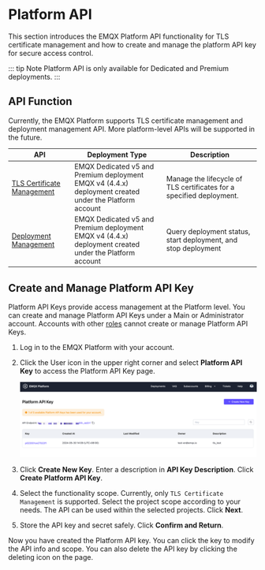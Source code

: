 # Platform API

This section introduces the EMQX Platform API functionality for TLS certificate management and how to create and manage the platform API key for secure access control.

::: tip Note
Platform API is only available for Dedicated and Premium deployments.
:::

## API Function

Currently, the EMQX Platform supports TLS certificate management and deployment management API. More platform-level APIs will be supported in the future.

| API                                                | Deployment Type                                              | Description                                                  |
| -------------------------------------------------- | ------------------------------------------------------------ | ------------------------------------------------------------ |
| [TLS Certificate Management](./tls_certificate.md) | EMQX Dedicated v5 and Premium deployment<br />EMQX v4 (4.4.x) deployment created under the Platform account | Manage the lifecycle of TLS certificates for a specified deployment. |
| [Deployment Management](./deployment_manage.md)    | EMQX Dedicated v5 and Premium deployment<br /> EMQX v4 (4.4.x) deployment created under the Platform account | Query deployment status, start deployment, and stop deployment |

## Create and Manage Platform API Key

Platform API Keys provide access management at the Platform level. You can create and manage Platform API Keys under a Main or Administrator account. Accounts with other [roles](../feature/role.md) cannot create or manage Platform API Keys.

1. Log in to the EMQX Platform with your account.

2. Click the User icon in the upper right corner and select **Platform API Key** to access the Platform API Key page.

   ![platform_key](./_assets/platform_key.png)

3. Click **Create New Key**. Enter a description in **API Key Description**. Click **Create Platform API Key**.

4. Select the functionality scope. Currently, only `TLS Certificate Management` is supported. Select the project scope according to your needs. The API can be used within the selected projects. Click **Next**.

5. Store the API key and secret safely. Click **Confirm and Return**.

Now you have created the Platform API key. You can click the key to modify the API info and scope. You can also delete the API key by clicking the deleting icon on the page.

